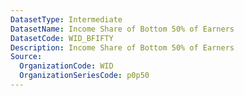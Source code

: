 ```yaml
---
DatasetType: Intermediate
DatasetName: Income Share of Bottom 50% of Earners
DatasetCode: WID_BFIFTY
Description: Income Share of Bottom 50% of Earners
Source:
  OrganizationCode: WID
  OrganizationSeriesCode: p0p50
---
```


